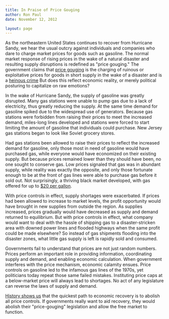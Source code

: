 ```yaml
---
title: In Praise of Price Gouging
author: Ron Paul
date: November 12, 2012

layout: page
---
```


As the northeastern United States continues to recover from Hurricane
Sandy, we hear the usual outcry against individuals and companies who
dare to charge market prices for goods such as gasoline. The normal
market response of rising prices in the wake of a natural disaster and
resulting supply disruptions is redefined as "price gouging." The
government claims that [price
gouging](http://j.mp/11nETr8) is the charging of
ruinous or exploitative prices for goods in short supply in the wake of
a disaster and is a [heinous
crime](http://j.mp/V7LrEI) 
But does this reflect economic reality, or merely political posturing to
capitalize on raw emotions? 

In the wake of Hurricane Sandy, the supply of gasoline was greatly
disrupted. Many gas stations were unable to pump gas due to a lack of
electricity, thus greatly reducing the supply.  At the same time demand
for gasoline spiked due to the widespread use of generators. Because gas
stations were forbidden from raising their prices to meet the increased
demand, miles-long lines developed and stations were forced to start
limiting the amount of gasoline that individuals could purchase. New
Jersey gas stations began to look like Soviet grocery stores.

Had gas stations been allowed to raise their prices to reflect the
increased demand for gasoline, only those most in need of gasoline would
have purchased gas, while everyone would have economized on their
existing supply. But because prices remained lower than they should have
been, no one sought to conserve gas.  Low prices signaled that gas was
in abundant supply, while reality was exactly the opposite, and only
those fortunate enough to be at the front of gas lines were able to
purchase gas before it sold out.  Not surprisingly, a thriving black
market developed, with gas offered for up to [\$20 per
gallon](http://j.mp/StVas5).

With price controls in effect, supply shortages were exacerbated.  If
prices had been allowed to increase to market levels, the profit
opportunity would have brought in new supplies from outside the region. 
As supplies increased, prices gradually would have decreased as supply
and demand returned to equilibrium. But with price controls in effect,
what company would want to deal with the hassle of shipping gas to a
disaster-stricken area with downed power lines and flooded highways when
the same profit could be made elsewhere?  So instead of gas shipments
flooding into the disaster zones, what little gas supply is left is
rapidly sold and consumed.

Governments fail to understand that prices are not just random numbers.
Prices perform an important role in providing information, coordinating
supply and demand, and enabling economic calculation. When government
interferes with the price mechanism, economic calamity ensues. Price
controls on gasoline led to the infamous gas lines of the 1970s, yet
politicians today repeat those same failed mistakes. Instituting price
caps at a below-market price will always lead to shortages. No act of
any legislature can reverse the laws of supply and demand. 

[History shows
us](http://j.mp/YwoTUH)
that the quickest path to economic recovery is to abolish all price
controls. If governments really want to aid recovery, they would abolish
their "price-gouging" legislation and allow the free market to function.
